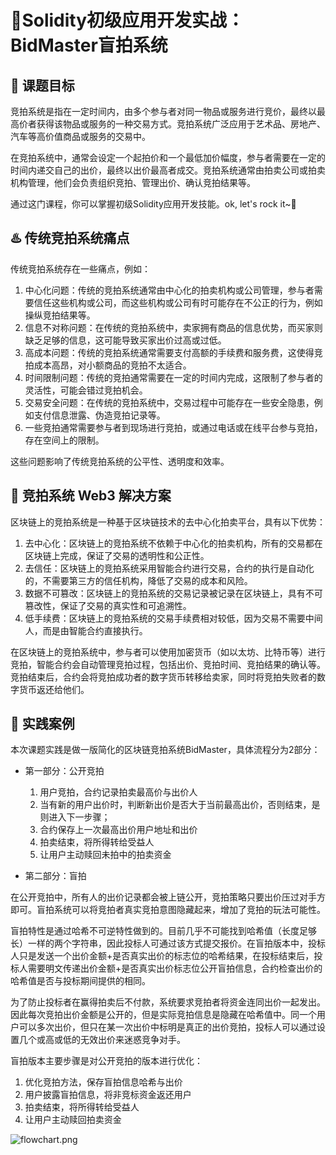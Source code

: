 # 📰Solidity初级应用开发实战：BidMaster盲拍系统

## **🎯 课题目标**

竞拍系统是指在一定时间内，由多个参与者对同一物品或服务进行竞价，最终以最高价者获得该物品或服务的一种交易方式。竞拍系统广泛应用于艺术品、房地产、汽车等高价值商品或服务的交易中。

在竞拍系统中，通常会设定一个起拍价和一个最低加价幅度，参与者需要在一定的时间内递交自己的出价，最终以出价最高者成交。竞拍系统通常由拍卖公司或拍卖机构管理，他们会负责组织竞拍、管理出价、确认竞拍结果等。

通过这门课程，你可以掌握初级Solidity应用开发技能。ok, let's rock it~🚀

## **♨️ 传统竞拍系统痛点**

传统竞拍系统存在一些痛点，例如：

1. 中心化问题：传统的竞拍系统通常由中心化的拍卖机构或公司管理，参与者需要信任这些机构或公司，而这些机构或公司有时可能存在不公正的行为，例如操纵竞拍结果等。
2. 信息不对称问题：在传统的竞拍系统中，卖家拥有商品的信息优势，而买家则缺乏足够的信息，这可能导致买家出价过高或过低。
3. 高成本问题：传统的竞拍系统通常需要支付高额的手续费和服务费，这使得竞拍成本高昂，对小额商品的竞拍不太适合。
4. 时间限制问题：传统的竞拍通常需要在一定的时间内完成，这限制了参与者的灵活性，可能会错过竞拍机会。
5. 交易安全问题：在传统的竞拍系统中，交易过程中可能存在一些安全隐患，例如支付信息泄露、伪造竞拍记录等。
6. 一些竞拍通常需要参与者到现场进行竞拍，或通过电话或在线平台参与竞拍，存在空间上的限制。

这些问题影响了传统竞拍系统的公平性、透明度和效率。

## **🚦 竞拍系统 Web3 解决方案**

区块链上的竞拍系统是一种基于区块链技术的去中心化拍卖平台，具有以下优势：

1. 去中心化：区块链上的竞拍系统不依赖于中心化的拍卖机构，所有的交易都在区块链上完成，保证了交易的透明性和公正性。
2. 去信任：区块链上的竞拍系统采用智能合约进行交易，合约的执行是自动化的，不需要第三方的信任机构，降低了交易的成本和风险。
3. 数据不可篡改：区块链上的竞拍系统的交易记录被记录在区块链上，具有不可篡改性，保证了交易的真实性和可追溯性。
4. 低手续费：区块链上的竞拍系统的交易手续费相对较低，因为交易不需要中间人，而是由智能合约直接执行。

在区块链上的竞拍系统中，参与者可以使用加密货币（如以太坊、比特币等）进行竞拍，智能合约会自动管理竞拍过程，包括出价、竞拍时间、竞拍结果的确认等。竞拍结束后，合约会将竞拍成功者的数字货币转移给卖家，同时将竞拍失败者的数字货币返还给他们。

## **🎡 实践案例**

本次课题实践是做一版简化的区块链竞拍系统BidMaster，具体流程分为2部分：

- 第一部分：公开竞拍

  1. 用户竞拍，合约记录拍卖最高价与出价人
  2. 当有新的用户出价时，判断新出价是否大于当前最高出价，否则结束，是则进入下一步骤；
  3. 合约保存上一次最高出价用户地址和出价
  4. 拍卖结束，将所得转给受益人
  5. 让用户主动赎回未拍中的拍卖资金
- 第二部分：盲拍

在公开竞拍中，所有人的出价记录都会被上链公开，竞拍策略只要出价压过对手方即可。盲拍系统可以将竞拍者真实竞拍意图隐藏起来，增加了竞拍的玩法可能性。

盲拍特性是通过哈希不可逆特性做到的。目前几乎不可能找到哈希值（长度足够长）一样的两个字符串，因此投标人可通过该方式提交报价。在盲拍版本中，投标人只是发送一个出价金额+是否真实出价的标志位的哈希结果，在投标结束后，投标人需要明文传递出价金额+是否真实出价标志位公开盲拍信息，合约检查出价的哈希值是否与投标期间提供的相同。

为了防止投标者在赢得拍卖后不付款，系统要求竞拍者将资金连同出价一起发出。因此每次竞拍出价金额是公开的，但是实际竞拍信息是隐藏在哈希值中。同一个用户可以多次出价，但只在某一次出价中标明是真正的出价竞拍，投标人可以通过设置几个或高或低的无效出价来迷惑竞争对手。

盲拍版本主要步骤是对公开竞拍的版本进行优化：

1. 优化竞拍方法，保存盲拍信息哈希与出价
2. 用户披露盲拍信息，将非竞标资金返还用户
3. 拍卖结束，将所得转给受益人
4. 让用户主动赎回拍卖资金


![flowchart.png](https://i.postimg.cc/VNCsZFRL/flowchart.jpg)
